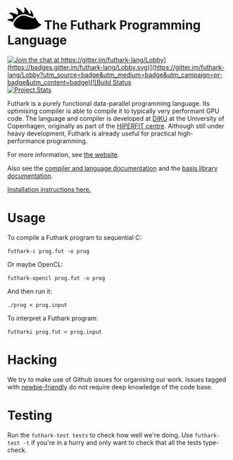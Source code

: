 <img src="assets/logo.svg" height="50px"/> The Futhark Programming Language
==========

[![Join the chat at https://gitter.im/futhark-lang/Lobby](https://badges.gitter.im/futhark-lang/Lobby.svg)](https://gitter.im/futhark-lang/Lobby?utm_source=badge&utm_medium=badge&utm_campaign=pr-badge&utm_content=badge)[![Build Status](https://travis-ci.org/diku-dk/futhark.svg?branch=master)](https://travis-ci.org/diku-dk/futhark) [![Project Stats](https://www.openhub.net/p/futharkcompiler/widgets/project_thin_badge.gif)](https://www.openhub.net/p/futharkcompiler)

Futhark is a purely functional data-parallel programming language.
Its optimising compiler is able to compile it to typically very
performant GPU code.  The language and compiler is developed at
[DIKU](http://diku.dk) at the University of Copenhagen, originally as
part of the [HIPERFIT centre](http://hiperfit.dk).  Although still
under heavy development, Futhark is already useful for practical
high-performance programming.

For more information, see [the website](http://futhark-lang.org).

Also see the [compiler and language
documentation](http://futhark.readthedocs.io) and the [basis library
documentation](https://futhark-lang.org/docs).

[Installation instructions here.](http://futhark.readthedocs.io/en/latest/installation.html)

Usage
=====

To compile a Futhark program to sequential C:

    futhark-c prog.fut -o prog

Or maybe OpenCL:

    futhark-opencl prog.fut -o prog

And then run it:

    ./prog < prog.input

To interpret a Futhark program:

    futharki prog.fut < prog.input

Hacking
=======

We try to make use of Github issues for organising our work.  Issues
tagged with
[newbie-friendly](https://github.com/diku-dk/futhark/issues?q=is%3Aissue+is%3Aopen+label%3Anewbie-friendly)
do not require deep knowledge of the code base.

Testing
=======

Run the `futhark-test tests` to check how well we're doing.  Use
`futhark-test -t` if you're in a hurry and only want to check that all
the tests type-check.
